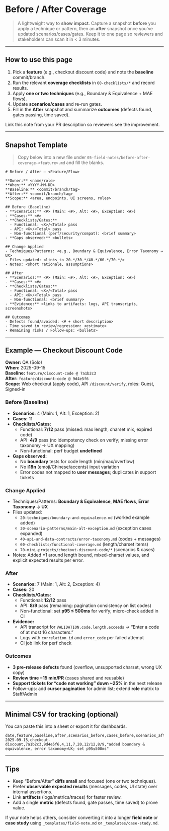 # Before / After Coverage

> A lightweight way to **show impact**. Capture a snapshot **before** you apply a technique or pattern, then an **after** snapshot once you’ve updated scenarios/cases/gates. Keep it to one page so reviewers and stakeholders can scan it in < 3 minutes.

---

## How to use this page

1. Pick a **feature** (e.g., checkout discount code) and note the **baseline** commit/branch.
2. Run the relevant **coverage checklists** in `60-checklists/*` and record results.
3. Apply **one or two techniques** (e.g., Boundary & Equivalence + MAE flows).
4. Update **scenarios/cases** and re-run gates.
5. Fill in the **After** snapshot and summarize **outcomes** (defects found, gates passing, time saved).

Link this note from your PR description so reviewers see the improvement.

---

## Snapshot Template

> Copy below into a new file under `05-field-notes/before-after-coverage-<feature>.md` and fill the blanks.

```
# Before / After — <Feature/Flow>

**Owner:** <name/role>  
**When:** <YYYY-MM-DD>  
**Baseline:** <commit/branch/tag>  
**After:** <commit/branch/tag>  
**Scope:** <area, endpoints, UI screens, roles>

## Before (Baseline)
- **Scenarios:** <#> (Main: <#>, Alt: <#>, Exception: <#>)
- **Cases:** <#>
- **Checklists/Gates:**  
  - Functional: <X>/<Total> pass  
  - API: <X>/<Total> pass  
  - Non-functional (perf/security/compat): <brief summary>
- **Gaps observed:** <bullets>

## Change Applied
- Techniques/Patterns: <e.g., Boundary & Equivalence, Error Taxonomy → UX>
- Files updated: <links to 20-*/30-*/40-*/60-*/70-*/>
- Notes: <short rationale, assumptions>

## After
- **Scenarios:** <#> (Main: <#>, Alt: <#>, Exception: <#>)
- **Cases:** <#>
- **Checklists/Gates:**  
  - Functional: <X>/<Total> pass  
  - API: <X>/<Total> pass  
  - Non-functional: <brief summary>
- **Evidence:** <links to artifacts: logs, API transcripts, screenshots>

## Outcomes
- Defects found/avoided: <# + short description>  
- Time saved in review/regression: <estimate>  
- Remaining risks / Follow-ups: <bullets>
```

---

## Example — Checkout Discount Code

**Owner:** QA (Solo)  
**When:** 2025-09-15  
**Baseline:** `feature/discount-code @ 7a1b2c3`  
**After:** `feature/discount-code @ 9d4e5f6`  
**Scope:** Web checkout (apply code), API `/discount/verify`, roles: Guest, Signed-in

### Before (Baseline)
- **Scenarios:** 4 (Main: 1, Alt: 1, Exception: 2)  
- **Cases:** 11  
- **Checklists/Gates:**  
  - Functional: **7/12** pass (missed: max length, charset mix, expired code)  
  - API: **4/9** pass (no idempotency check on verify; missing error taxonomy → UX mapping)  
  - Non-functional: perf budget **undefined**
- **Gaps observed:**  
  - No **boundary** tests for code length (min/max/overflow)  
  - No **i18n** (emoji/Chinese/accents) input variation  
  - Error codes not mapped to **user messages**; duplicates in support tickets

### Change Applied
- Techniques/Patterns: **Boundary & Equivalence**, **MAE flows**, **Error Taxonomy → UX**  
- Files updated:  
  - `20-techniques/boundary-and-equivalence.md` (worked example added)  
  - `30-scenario-patterns/main-alt-exception.md` (exception cases expanded)  
  - `40-api-and-data-contracts/error-taxonomy.md` (codes + messages)  
  - `60-checklists/functional-coverage.md` (length/charset items)  
  - `70-mini-projects/checkout-discount-code/*` (scenarios & cases)
- Notes: Added ±1 around length bound, mixed-charset values, and explicit expected results per error.

### After
- **Scenarios:** 7 (Main: 1, Alt: 2, Exception: 4)  
- **Cases:** 20  
- **Checklists/Gates:**  
  - Functional: **12/12** pass  
  - API: **8/9** pass (remaining: pagination consistency on list codes)  
  - Non-functional: set **p95 ≤ 500ms** for verify; micro-check added in CI
- **Evidence:**  
  - API transcript for `VALIDATION.code.length.exceeds` → “Enter a code of at most 16 characters.”  
  - Logs with `correlation_id` and `error_code` per failed attempt  
  - CI job link for perf check

### Outcomes
- **3 pre-release defects** found (overflow, unsupported charset, wrong UX copy)  
- **Review time −15 min/PR** (cases shared and reusable)  
- **Support tickets for “code not working” down ~25%** in the next release  
- Follow-ups: add **cursor pagination** for admin list; extend **role** matrix to Staff/Admin

---

## Minimal CSV for tracking (optional)

You can paste this into a sheet or export it for dashboards.

```csv
date,feature,baseline,after,scenarios_before,cases_before,scenarios_after,cases_after,functional_pass,api_pass,notes
2025-09-15,checkout-discount,7a1b2c3,9d4e5f6,4,11,7,20,12/12,8/9,"added boundary & equivalence, error taxonomy→UX; set p95≤500ms"
```

---

## Tips

- Keep “Before/After” **diffs small** and focused (one or two techniques).  
- Prefer **observable expected results** (messages, codes, UI state) over internal assertions.  
- Link **artifacts** (logs/metrics/traces) for faster review.  
- Add a single **metric** (defects found, gate passes, time saved) to prove value.

If your note helps others, consider converting it into a longer **field note** or **case study** using `_templates/field-note.md` or `_templates/case-study.md`.
